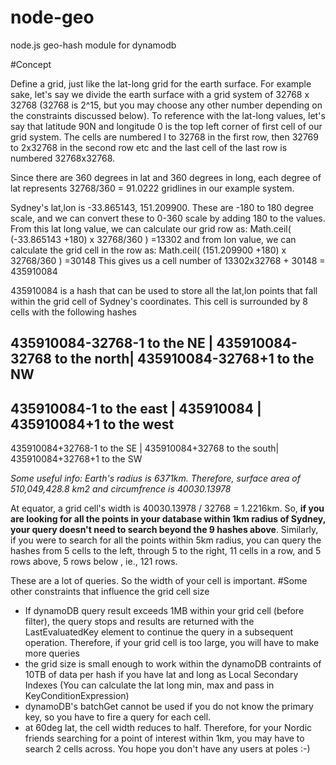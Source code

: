 # node-geo
node.js geo-hash module for dynamodb 

#Concept

Define a grid, just like the lat-long grid for the earth surface. 
For example sake, let's say we divide the earth surface with a grid system of 32768 x 32768
(32768 is 2^15, but you may choose any other number depending on the constraints discussed below).
To reference with the lat-long values, let's say that latitude 90N and longitude 0 is the top left corner of first cell of our grid system. The cells are numbered l to 32768 in the first row, then 32769 to 2x32768 in the second row etc and the last cell of the last row is numbered 32768x32768.

Since there are 360 degrees in lat and 360 degrees in long, each degree of lat represents 32768/360 = 91.0222 gridlines in our example system.

Sydney's lat,lon is -33.865143, 151.209900. These are -180 to 180 degree scale, and we can convert these to 0-360 scale by adding 180 to the values. From this lat long value, we can calculate our grid row as:
Math.ceil( (-33.865143 +180) x 32768/360 ) =13302
and from lon value, we can calculate the grid cell in the row as:
Math.ceil( (151.209900 +180) x 32768/360 ) =30148
This gives us a cell number of 13302x32768 + 30148 = 435910084

435910084 is a hash that can be used to store all the lat,lon points that fall within the grid cell of Sydney's coordinates. 
This cell is surrounded by 8 cells with the following hashes

435910084-32768-1 to the NE | 435910084-32768 to the north| 435910084-32768+1 to the NW
------------------------------------------------------------------------------------------
435910084-1 to the east     |          **435910084**          | 435910084+1 to the west
------------------------------------------------------------------------------------------
435910084+32768-1 to the SE | 435910084+32768 to the south| 435910084+32768+1 to the SW

_Some useful info:
Earth's radius is 6371km. 
Therefore, surface area of 510,049,428.8 km2
and circumfrence is 40030.13978_

At equator, a grid cell's width is 40030.13978 / 32768 = 1.2216km. So, **if you are looking for all the points in your database within 1km radius of Sydney, your query doesn't need to search beyond the 9 hashes above**. Similarly, if you were to search for all the points within 5km radius, you can query the hashes from 5 cells to the left, through 5 to the right, 11 cells in a row, and 5 rows above, 5 rows below , ie., 121 rows. 

These are a lot of queries. So the width of your cell is important. 
#Some other constraints that influence the grid cell size
- If dynamoDB query result exceeds 1MB within your grid cell (before filter), the query stops and results are returned with the LastEvaluatedKey element to continue the query in a subsequent operation. Therefore, if your grid cell is too large, you will have to make more queries
- the grid size is small enough to work within the dynamoDB contraints of 10TB of data per hash if you have lat and long as Local Secondary Indexes (You can calculate the lat long min, max and pass in KeyConditionExpression)
- dynamoDB's batchGet cannot be used if you do not know the primary key, so you have to fire a query for each cell.  
- at 60deg lat, the cell width reduces to half. Therefore, for your Nordic friends searching for a point of interest within 1km, you may have to search 2 cells across. You hope you don't have any users at poles :-)
